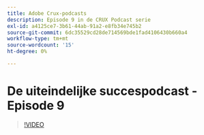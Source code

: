 ```yaml
---
title: Adobe Crux-podcasts
description: Episode 9 in de CRUX Podcast serie
exl-id: a4125ce7-3b61-44ab-91a2-e8fb34e745b2
source-git-commit: 6dc35529cd28de714569bde1fad4106430b660a4
workflow-type: tm+mt
source-wordcount: '15'
ht-degree: 0%

---
```


# De uiteindelijke succespodcast - Episode 9

>[!VIDEO](https://video.tv.adobe.com/v/3429770?quality=12learn=on)
